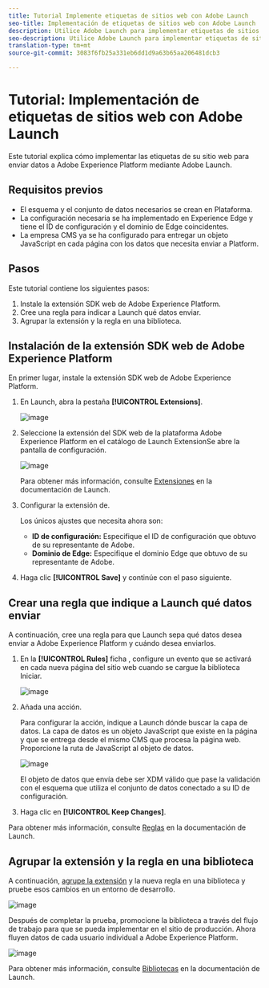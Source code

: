 ```yaml
---
title: Tutorial Implemente etiquetas de sitios web con Adobe Launch
seo-title: Implementación de etiquetas de sitios web con Adobe Launch
description: Utilice Adobe Launch para implementar etiquetas de sitios web en Adobe Experience Platform
seo-description: Utilice Adobe Launch para implementar etiquetas de sitios web en Adobe Experience Platform
translation-type: tm+mt
source-git-commit: 3083f6fb25a331eb6dd1d9a63b65aa206481dcb3

---
```



# Tutorial: Implementación de etiquetas de sitios web con Adobe Launch

Este tutorial explica cómo implementar las etiquetas de su sitio web para enviar datos a Adobe Experience Platform mediante Adobe Launch.

## Requisitos previos

* El esquema y el conjunto de datos necesarios se crean en Plataforma.
* La configuración necesaria se ha implementado en Experience Edge y tiene el ID de configuración y el dominio de Edge coincidentes.
* La empresa CMS ya se ha configurado para entregar un objeto JavaScript en cada página con los datos que necesita enviar a Platform.

## Pasos

Este tutorial contiene los siguientes pasos:

1. Instale la extensión SDK web de Adobe Experience Platform.
1. Cree una regla para indicar a Launch qué datos enviar.
1. Agrupar la extensión y la regla en una biblioteca.

## Instalación de la extensión SDK web de Adobe Experience Platform

En primer lugar, instale la extensión SDK web de Adobe Experience Platform.

1. En Launch, abra la pestaña **[!UICONTROL Extensions]**.

   ![image](assets/launch-overview.png)

1. Seleccione la extensión del SDK web de la plataforma Adobe Experience Platform en el catálogo de Launch ExtensionSe abre la pantalla de configuración.

   ![image](assets/launch-extension-install.png)

   Para obtener más información, consulte [Extensiones](https://docs.adobe.com/content/help/en/launch/using/reference/manage-resources/extensions/overview.html) en la documentación de Launch.

1. Configurar la extensión de.

   Los únicos ajustes que necesita ahora son:

   * **ID de configuración:** Especifique el ID de configuración que obtuvo de su representante de Adobe.
   * **Dominio de Edge:** Especifique el dominio Edge que obtuvo de su representante de Adobe.

1. Haga clic **[!UICONTROL Save]** y continúe con el paso siguiente.

## Crear una regla que indique a Launch qué datos enviar

A continuación, cree una regla para que Launch sepa qué datos desea enviar a Adobe Experience Platform y cuándo desea enviarlos.

1. En la **[!UICONTROL Rules]** ficha , configure un evento que se activará en cada nueva página del sitio web cuando se cargue la biblioteca Iniciar.

   ![image](assets/launch-make-a-rule.png)

1. Añada una acción.

   Para configurar la acción, indique a Launch dónde buscar la capa de datos. La capa de datos es un objeto JavaScript que existe en la página y que se entrega desde el mismo CMS que procesa la página web. Proporcione la ruta de JavaScript al objeto de datos.

   ![image](assets/launch-add-aep-action.png)

   El objeto de datos que envía debe ser XDM válido que pase la validación con el esquema que utiliza el conjunto de datos conectado a su ID de configuración.

1. Haga clic en **[!UICONTROL Keep Changes]**.

Para obtener más información, consulte [Reglas](https://docs.adobe.com/content/help/en/launch/using/reference/manage-resources/rules.html) en la documentación de Launch.

## Agrupar la extensión y la regla en una biblioteca

A continuación, [agrupe la extensión](https://docs.adobe.com/content/help/en/launch/using/reference/publish/overview.html) y la nueva regla en una biblioteca y pruebe esos cambios en un entorno de desarrollo.

![image](assets/launch-add-changes-to-library.png)

Después de completar la prueba, promocione la biblioteca a través del flujo de trabajo para que se pueda implementar en el sitio de producción. Ahora fluyen datos de cada usuario individual a Adobe Experience Platform.

![image](assets/launch-promote-library.png)

Para obtener más información, consulte [Bibliotecas](https://docs.adobe.com/content/help/en/launch/using/reference/publish/libraries.html) en la documentación de Launch.